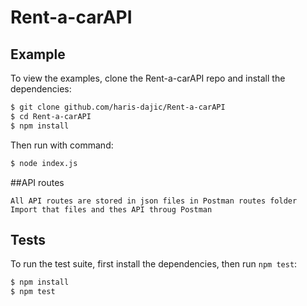 # Rent-a-carAPI

## Example

  To view the examples, clone the Rent-a-carAPI repo and install the dependencies:

```bash
$ git clone github.com/haris-dajic/Rent-a-carAPI
$ cd Rent-a-carAPI
$ npm install

```

  Then run with command:

```bash
$ node index.js
```
##API routes

    All API routes are stored in json files in Postman routes folder
    Import that files and thes API throug Postman


## Tests

  To run the test suite, first install the dependencies, then run `npm test`:

```bash
$ npm install
$ npm test
```
